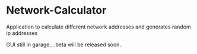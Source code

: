 # Network-Calculator
Application to calculate different network addresses and generates random ip addresses

GUI still in garage....beta will be released soon..

